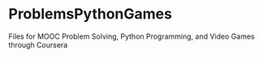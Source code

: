# ProblemsPythonGames
Files for MOOC Problem Solving, Python Programming, and Video Games through Coursera
